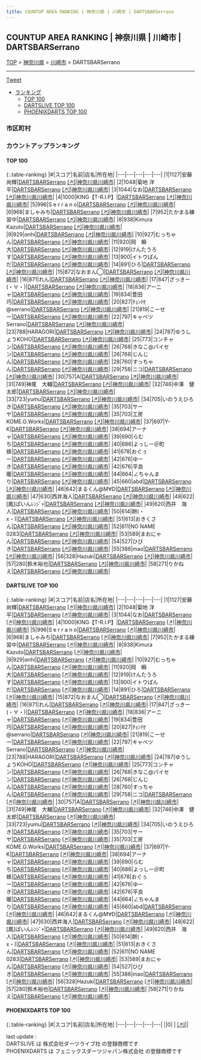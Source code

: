 ```yaml
---
title: COUNTUP AREA RANKING | 神奈川県 | 川崎市 | DARTSBARSerrano
---
```

## COUNTUP AREA RANKING | 神奈川県 | 川崎市 | DARTSBARSerrano

[TOP](/darts/rank/) > [神奈川県](/darts/rank/神奈川県/) > [川崎市](/darts/rank/神奈川県/川崎市/) > DARTSBARSerrano

___

<a href="https://twitter.com/share?ref_src=twsrc%5Etfw" data-text="COUNTUP AREA RANKING | 神奈川県川崎市DARTSBARSerrano" class="twitter-share-button" data-hashtags="DARTSLIVE,PHOENIXDARTS,darts,ダーツ" data-show-count="false">Tweet</a>

* [ランキング](#カウントアップランキング)
    * [TOP 100](#top-100)
    * [DARTSLIVE TOP 100](#dartslive-top-100)
    * [PHOENIXDARTS TOP 100](#phoenixdarts-top-100)

### 市区町村

<ul>

</ul>

### カウントアップランキング

#### TOP 100



{:.table-ranking}
|#|スコア|名前|店名|所在地|
|---|---|---|---|---|
|1|1127|<span class="rank-name-dl">安藤　尚輝</span>|<a href="/darts/rank/shops/cf6f1d3ca8e7cdc225d56fb0e5c39bac.html">DARTSBARSerrano</a> <a href="https://search.dartslive.com/jp/shop/cf6f1d3ca8e7cdc225d56fb0e5c39bac">[↗]</a>|<a href="/darts/rank/神奈川県/川崎市">神奈川県川崎市</a>|
|2|1048|<span class="rank-name-dl">菊地 洋平</span>|<a href="/darts/rank/shops/cf6f1d3ca8e7cdc225d56fb0e5c39bac.html">DARTSBARSerrano</a> <a href="https://search.dartslive.com/jp/shop/cf6f1d3ca8e7cdc225d56fb0e5c39bac">[↗]</a>|<a href="/darts/rank/神奈川県/川崎市">神奈川県川崎市</a>|
|3|1044|<span class="rank-name-dl">なお</span>|<a href="/darts/rank/shops/cf6f1d3ca8e7cdc225d56fb0e5c39bac.html">DARTSBARSerrano</a> <a href="https://search.dartslive.com/jp/shop/cf6f1d3ca8e7cdc225d56fb0e5c39bac">[↗]</a>|<a href="/darts/rank/神奈川県/川崎市">神奈川県川崎市</a>|
|4|1000|<span class="rank-name-dl">KING【T-R.I.P】</span>|<a href="/darts/rank/shops/cf6f1d3ca8e7cdc225d56fb0e5c39bac.html">DARTSBARSerrano</a> <a href="https://search.dartslive.com/jp/shop/cf6f1d3ca8e7cdc225d56fb0e5c39bac">[↗]</a>|<a href="/darts/rank/神奈川県/川崎市">神奈川県川崎市</a>|
|5|996|<span class="rank-name-dl">S e r r a n o</span>|<a href="/darts/rank/shops/cf6f1d3ca8e7cdc225d56fb0e5c39bac.html">DARTSBARSerrano</a> <a href="https://search.dartslive.com/jp/shop/cf6f1d3ca8e7cdc225d56fb0e5c39bac">[↗]</a>|<a href="/darts/rank/神奈川県/川崎市">神奈川県川崎市</a>|
|6|968|<span class="rank-name-dl">ましゃみち</span>|<a href="/darts/rank/shops/cf6f1d3ca8e7cdc225d56fb0e5c39bac.html">DARTSBARSerrano</a> <a href="https://search.dartslive.com/jp/shop/cf6f1d3ca8e7cdc225d56fb0e5c39bac">[↗]</a>|<a href="/darts/rank/神奈川県/川崎市">神奈川県川崎市</a>|
|7|952|<span class="rank-name-dl">たかまる練習中</span>|<a href="/darts/rank/shops/cf6f1d3ca8e7cdc225d56fb0e5c39bac.html">DARTSBARSerrano</a> <a href="https://search.dartslive.com/jp/shop/cf6f1d3ca8e7cdc225d56fb0e5c39bac">[↗]</a>|<a href="/darts/rank/神奈川県/川崎市">神奈川県川崎市</a>|
|8|938|<span class="rank-name-dl">Kimura Kazuto</span>|<a href="/darts/rank/shops/cf6f1d3ca8e7cdc225d56fb0e5c39bac.html">DARTSBARSerrano</a> <a href="https://search.dartslive.com/jp/shop/cf6f1d3ca8e7cdc225d56fb0e5c39bac">[↗]</a>|<a href="/darts/rank/神奈川県/川崎市">神奈川県川崎市</a>|
|9|929|<span class="rank-name-dl">$an$hi</span>|<a href="/darts/rank/shops/cf6f1d3ca8e7cdc225d56fb0e5c39bac.html">DARTSBARSerrano</a> <a href="https://search.dartslive.com/jp/shop/cf6f1d3ca8e7cdc225d56fb0e5c39bac">[↗]</a>|<a href="/darts/rank/神奈川県/川崎市">神奈川県川崎市</a>|
|10|927|<span class="rank-name-dl">むっちゃん</span>|<a href="/darts/rank/shops/cf6f1d3ca8e7cdc225d56fb0e5c39bac.html">DARTSBARSerrano</a> <a href="https://search.dartslive.com/jp/shop/cf6f1d3ca8e7cdc225d56fb0e5c39bac">[↗]</a>|<a href="/darts/rank/神奈川県/川崎市">神奈川県川崎市</a>|
|11|920|<span class="rank-name-dl">岡　瞬大</span>|<a href="/darts/rank/shops/cf6f1d3ca8e7cdc225d56fb0e5c39bac.html">DARTSBARSerrano</a> <a href="https://search.dartslive.com/jp/shop/cf6f1d3ca8e7cdc225d56fb0e5c39bac">[↗]</a>|<a href="/darts/rank/神奈川県/川崎市">神奈川県川崎市</a>|
|12|919|<span class="rank-name-dl">けんたうろす</span>|<a href="/darts/rank/shops/cf6f1d3ca8e7cdc225d56fb0e5c39bac.html">DARTSBARSerrano</a> <a href="https://search.dartslive.com/jp/shop/cf6f1d3ca8e7cdc225d56fb0e5c39bac">[↗]</a>|<a href="/darts/rank/神奈川県/川崎市">神奈川県川崎市</a>|
|13|900|<span class="rank-name-dl">イトウぱんだ</span>|<a href="/darts/rank/shops/cf6f1d3ca8e7cdc225d56fb0e5c39bac.html">DARTSBARSerrano</a> <a href="https://search.dartslive.com/jp/shop/cf6f1d3ca8e7cdc225d56fb0e5c39bac">[↗]</a>|<a href="/darts/rank/神奈川県/川崎市">神奈川県川崎市</a>|
|14|891|<span class="rank-name-dl">ひろ</span>|<a href="/darts/rank/shops/cf6f1d3ca8e7cdc225d56fb0e5c39bac.html">DARTSBARSerrano</a> <a href="https://search.dartslive.com/jp/shop/cf6f1d3ca8e7cdc225d56fb0e5c39bac">[↗]</a>|<a href="/darts/rank/神奈川県/川崎市">神奈川県川崎市</a>|
|15|872|<span class="rank-name-dl">なおまん◯</span>|<a href="/darts/rank/shops/cf6f1d3ca8e7cdc225d56fb0e5c39bac.html">DARTSBARSerrano</a> <a href="https://search.dartslive.com/jp/shop/cf6f1d3ca8e7cdc225d56fb0e5c39bac">[↗]</a>|<a href="/darts/rank/神奈川県/川崎市">神奈川県川崎市</a>|
|16|871|<span class="rank-name-dl">れん</span>|<a href="/darts/rank/shops/cf6f1d3ca8e7cdc225d56fb0e5c39bac.html">DARTSBARSerrano</a> <a href="https://search.dartslive.com/jp/shop/cf6f1d3ca8e7cdc225d56fb0e5c39bac">[↗]</a>|<a href="/darts/rank/神奈川県/川崎市">神奈川県川崎市</a>|
|17|847|<span class="rank-name-dl">ざっきー(・∀・)</span>|<a href="/darts/rank/shops/cf6f1d3ca8e7cdc225d56fb0e5c39bac.html">DARTSBARSerrano</a> <a href="https://search.dartslive.com/jp/shop/cf6f1d3ca8e7cdc225d56fb0e5c39bac">[↗]</a>|<a href="/darts/rank/神奈川県/川崎市">神奈川県川崎市</a>|
|18|836|<span class="rank-name-dl">アーニャ</span>|<a href="/darts/rank/shops/cf6f1d3ca8e7cdc225d56fb0e5c39bac.html">DARTSBARSerrano</a> <a href="https://search.dartslive.com/jp/shop/cf6f1d3ca8e7cdc225d56fb0e5c39bac">[↗]</a>|<a href="/darts/rank/神奈川県/川崎市">神奈川県川崎市</a>|
|19|834|<span class="rank-name-dl">豊田巧</span>|<a href="/darts/rank/shops/cf6f1d3ca8e7cdc225d56fb0e5c39bac.html">DARTSBARSerrano</a> <a href="https://search.dartslive.com/jp/shop/cf6f1d3ca8e7cdc225d56fb0e5c39bac">[↗]</a>|<a href="/darts/rank/神奈川県/川崎市">神奈川県川崎市</a>|
|20|827|<span class="rank-name-dl">ﾁｮﾝﾃｾ@serrano</span>|<a href="/darts/rank/shops/cf6f1d3ca8e7cdc225d56fb0e5c39bac.html">DARTSBARSerrano</a> <a href="https://search.dartslive.com/jp/shop/cf6f1d3ca8e7cdc225d56fb0e5c39bac">[↗]</a>|<a href="/darts/rank/神奈川県/川崎市">神奈川県川崎市</a>|
|21|819|<span class="rank-name-dl">こーせー</span>|<a href="/darts/rank/shops/cf6f1d3ca8e7cdc225d56fb0e5c39bac.html">DARTSBARSerrano</a> <a href="https://search.dartslive.com/jp/shop/cf6f1d3ca8e7cdc225d56fb0e5c39bac">[↗]</a>|<a href="/darts/rank/神奈川県/川崎市">神奈川県川崎市</a>|
|22|797|<span class="rank-name-dl">キャベツSerrano</span>|<a href="/darts/rank/shops/cf6f1d3ca8e7cdc225d56fb0e5c39bac.html">DARTSBARSerrano</a> <a href="https://search.dartslive.com/jp/shop/cf6f1d3ca8e7cdc225d56fb0e5c39bac">[↗]</a>|<a href="/darts/rank/神奈川県/川崎市">神奈川県川崎市</a>|
|23|788|<span class="rank-name-dl">HARAGORI</span>|<a href="/darts/rank/shops/cf6f1d3ca8e7cdc225d56fb0e5c39bac.html">DARTSBARSerrano</a> <a href="https://search.dartslive.com/jp/shop/cf6f1d3ca8e7cdc225d56fb0e5c39bac">[↗]</a>|<a href="/darts/rank/神奈川県/川崎市">神奈川県川崎市</a>|
|24|787|<span class="rank-name-dl">ゆうしょうKOHO</span>|<a href="/darts/rank/shops/cf6f1d3ca8e7cdc225d56fb0e5c39bac.html">DARTSBARSerrano</a> <a href="https://search.dartslive.com/jp/shop/cf6f1d3ca8e7cdc225d56fb0e5c39bac">[↗]</a>|<a href="/darts/rank/神奈川県/川崎市">神奈川県川崎市</a>|
|25|773|<span class="rank-name-dl">コンチャン</span>|<a href="/darts/rank/shops/cf6f1d3ca8e7cdc225d56fb0e5c39bac.html">DARTSBARSerrano</a> <a href="https://search.dartslive.com/jp/shop/cf6f1d3ca8e7cdc225d56fb0e5c39bac">[↗]</a>|<a href="/darts/rank/神奈川県/川崎市">神奈川県川崎市</a>|
|26|768|<span class="rank-name-dl">きなこ@パイセン</span>|<a href="/darts/rank/shops/cf6f1d3ca8e7cdc225d56fb0e5c39bac.html">DARTSBARSerrano</a> <a href="https://search.dartslive.com/jp/shop/cf6f1d3ca8e7cdc225d56fb0e5c39bac">[↗]</a>|<a href="/darts/rank/神奈川県/川崎市">神奈川県川崎市</a>|
|26|768|<span class="rank-name-dl">じんじん</span>|<a href="/darts/rank/shops/cf6f1d3ca8e7cdc225d56fb0e5c39bac.html">DARTSBARSerrano</a> <a href="https://search.dartslive.com/jp/shop/cf6f1d3ca8e7cdc225d56fb0e5c39bac">[↗]</a>|<a href="/darts/rank/神奈川県/川崎市">神奈川県川崎市</a>|
|28|760|<span class="rank-name-dl">すっちゃん</span>|<a href="/darts/rank/shops/cf6f1d3ca8e7cdc225d56fb0e5c39bac.html">DARTSBARSerrano</a> <a href="https://search.dartslive.com/jp/shop/cf6f1d3ca8e7cdc225d56fb0e5c39bac">[↗]</a>|<a href="/darts/rank/神奈川県/川崎市">神奈川県川崎市</a>|
|29|758|<span class="rank-name-dl">ニコ</span>|<a href="/darts/rank/shops/cf6f1d3ca8e7cdc225d56fb0e5c39bac.html">DARTSBARSerrano</a> <a href="https://search.dartslive.com/jp/shop/cf6f1d3ca8e7cdc225d56fb0e5c39bac">[↗]</a>|<a href="/darts/rank/神奈川県/川崎市">神奈川県川崎市</a>|
|30|757|<span class="rank-name-dl">A</span>|<a href="/darts/rank/shops/cf6f1d3ca8e7cdc225d56fb0e5c39bac.html">DARTSBARSerrano</a> <a href="https://search.dartslive.com/jp/shop/cf6f1d3ca8e7cdc225d56fb0e5c39bac">[↗]</a>|<a href="/darts/rank/神奈川県/川崎市">神奈川県川崎市</a>|
|31|749|<span class="rank-name-dl">神尾　大輔</span>|<a href="/darts/rank/shops/cf6f1d3ca8e7cdc225d56fb0e5c39bac.html">DARTSBARSerrano</a> <a href="https://search.dartslive.com/jp/shop/cf6f1d3ca8e7cdc225d56fb0e5c39bac">[↗]</a>|<a href="/darts/rank/神奈川県/川崎市">神奈川県川崎市</a>|
|32|746|<span class="rank-name-dl">中澤　健太郎</span>|<a href="/darts/rank/shops/cf6f1d3ca8e7cdc225d56fb0e5c39bac.html">DARTSBARSerrano</a> <a href="https://search.dartslive.com/jp/shop/cf6f1d3ca8e7cdc225d56fb0e5c39bac">[↗]</a>|<a href="/darts/rank/神奈川県/川崎市">神奈川県川崎市</a>|
|33|723|<span class="rank-name-dl">yumu</span>|<a href="/darts/rank/shops/cf6f1d3ca8e7cdc225d56fb0e5c39bac.html">DARTSBARSerrano</a> <a href="https://search.dartslive.com/jp/shop/cf6f1d3ca8e7cdc225d56fb0e5c39bac">[↗]</a>|<a href="/darts/rank/神奈川県/川崎市">神奈川県川崎市</a>|
|34|705|<span class="rank-name-dl">いのうえひろき</span>|<a href="/darts/rank/shops/cf6f1d3ca8e7cdc225d56fb0e5c39bac.html">DARTSBARSerrano</a> <a href="https://search.dartslive.com/jp/shop/cf6f1d3ca8e7cdc225d56fb0e5c39bac">[↗]</a>|<a href="/darts/rank/神奈川県/川崎市">神奈川県川崎市</a>|
|35|703|<span class="rank-name-dl">サーヤ</span>|<a href="/darts/rank/shops/cf6f1d3ca8e7cdc225d56fb0e5c39bac.html">DARTSBARSerrano</a> <a href="https://search.dartslive.com/jp/shop/cf6f1d3ca8e7cdc225d56fb0e5c39bac">[↗]</a>|<a href="/darts/rank/神奈川県/川崎市">神奈川県川崎市</a>|
|35|703|<span class="rank-name-dl">工房KOME.G.Works</span>|<a href="/darts/rank/shops/cf6f1d3ca8e7cdc225d56fb0e5c39bac.html">DARTSBARSerrano</a> <a href="https://search.dartslive.com/jp/shop/cf6f1d3ca8e7cdc225d56fb0e5c39bac">[↗]</a>|<a href="/darts/rank/神奈川県/川崎市">神奈川県川崎市</a>|
|37|697|<span class="rank-name-dl">Y-K</span>|<a href="/darts/rank/shops/cf6f1d3ca8e7cdc225d56fb0e5c39bac.html">DARTSBARSerrano</a> <a href="https://search.dartslive.com/jp/shop/cf6f1d3ca8e7cdc225d56fb0e5c39bac">[↗]</a>|<a href="/darts/rank/神奈川県/川崎市">神奈川県川崎市</a>|
|38|694|<span class="rank-name-dl">アーナャ</span>|<a href="/darts/rank/shops/cf6f1d3ca8e7cdc225d56fb0e5c39bac.html">DARTSBARSerrano</a> <a href="https://search.dartslive.com/jp/shop/cf6f1d3ca8e7cdc225d56fb0e5c39bac">[↗]</a>|<a href="/darts/rank/神奈川県/川崎市">神奈川県川崎市</a>|
|39|690|<span class="rank-name-dl">らむち</span>|<a href="/darts/rank/shops/cf6f1d3ca8e7cdc225d56fb0e5c39bac.html">DARTSBARSerrano</a> <a href="https://search.dartslive.com/jp/shop/cf6f1d3ca8e7cdc225d56fb0e5c39bac">[↗]</a>|<a href="/darts/rank/神奈川県/川崎市">神奈川県川崎市</a>|
|40|686|<span class="rank-name-dl">よっしー＠町蜂</span>|<a href="/darts/rank/shops/cf6f1d3ca8e7cdc225d56fb0e5c39bac.html">DARTSBARSerrano</a> <a href="https://search.dartslive.com/jp/shop/cf6f1d3ca8e7cdc225d56fb0e5c39bac">[↗]</a>|<a href="/darts/rank/神奈川県/川崎市">神奈川県川崎市</a>|
|41|678|<span class="rank-name-dl">おぐぅー</span>|<a href="/darts/rank/shops/cf6f1d3ca8e7cdc225d56fb0e5c39bac.html">DARTSBARSerrano</a> <a href="https://search.dartslive.com/jp/shop/cf6f1d3ca8e7cdc225d56fb0e5c39bac">[↗]</a>|<a href="/darts/rank/神奈川県/川崎市">神奈川県川崎市</a>|
|42|676|<span class="rank-name-dl">ゆーき</span>|<a href="/darts/rank/shops/cf6f1d3ca8e7cdc225d56fb0e5c39bac.html">DARTSBARSerrano</a> <a href="https://search.dartslive.com/jp/shop/cf6f1d3ca8e7cdc225d56fb0e5c39bac">[↗]</a>|<a href="/darts/rank/神奈川県/川崎市">神奈川県川崎市</a>|
|42|676|<span class="rank-name-dl">平良　暖</span>|<a href="/darts/rank/shops/cf6f1d3ca8e7cdc225d56fb0e5c39bac.html">DARTSBARSerrano</a> <a href="https://search.dartslive.com/jp/shop/cf6f1d3ca8e7cdc225d56fb0e5c39bac">[↗]</a>|<a href="/darts/rank/神奈川県/川崎市">神奈川県川崎市</a>|
|44|664|<span class="rank-name-dl">∠ちゃんまり</span>|<a href="/darts/rank/shops/cf6f1d3ca8e7cdc225d56fb0e5c39bac.html">DARTSBARSerrano</a> <a href="https://search.dartslive.com/jp/shop/cf6f1d3ca8e7cdc225d56fb0e5c39bac">[↗]</a>|<a href="/darts/rank/神奈川県/川崎市">神奈川県川崎市</a>|
|45|660|<span class="rank-name-dl">abd</span>|<a href="/darts/rank/shops/cf6f1d3ca8e7cdc225d56fb0e5c39bac.html">DARTSBARSerrano</a> <a href="https://search.dartslive.com/jp/shop/cf6f1d3ca8e7cdc225d56fb0e5c39bac">[↗]</a>|<a href="/darts/rank/神奈川県/川崎市">神奈川県川崎市</a>|
|46|642|<span class="rank-name-dl">まるくん@M∀D</span>|<a href="/darts/rank/shops/cf6f1d3ca8e7cdc225d56fb0e5c39bac.html">DARTSBARSerrano</a> <a href="https://search.dartslive.com/jp/shop/cf6f1d3ca8e7cdc225d56fb0e5c39bac">[↗]</a>|<a href="/darts/rank/神奈川県/川崎市">神奈川県川崎市</a>|
|47|630|<span class="rank-name-dl">西井海人</span>|<a href="/darts/rank/shops/cf6f1d3ca8e7cdc225d56fb0e5c39bac.html">DARTSBARSerrano</a> <a href="https://search.dartslive.com/jp/shop/cf6f1d3ca8e7cdc225d56fb0e5c39bac">[↗]</a>|<a href="/darts/rank/神奈川県/川崎市">神奈川県川崎市</a>|
|48|622|<span class="rank-name-dl">[鳳]ぱいんﾚﾝｼﾞｬ</span>|<a href="/darts/rank/shops/cf6f1d3ca8e7cdc225d56fb0e5c39bac.html">DARTSBARSerrano</a> <a href="https://search.dartslive.com/jp/shop/cf6f1d3ca8e7cdc225d56fb0e5c39bac">[↗]</a>|<a href="/darts/rank/神奈川県/川崎市">神奈川県川崎市</a>|
|49|620|<span class="rank-name-dl">西井　海人</span>|<a href="/darts/rank/shops/cf6f1d3ca8e7cdc225d56fb0e5c39bac.html">DARTSBARSerrano</a> <a href="https://search.dartslive.com/jp/shop/cf6f1d3ca8e7cdc225d56fb0e5c39bac">[↗]</a>|<a href="/darts/rank/神奈川県/川崎市">神奈川県川崎市</a>|
|50|614|<span class="rank-name-dl">餅(・x・)</span>|<a href="/darts/rank/shops/cf6f1d3ca8e7cdc225d56fb0e5c39bac.html">DARTSBARSerrano</a> <a href="https://search.dartslive.com/jp/shop/cf6f1d3ca8e7cdc225d56fb0e5c39bac">[↗]</a>|<a href="/darts/rank/神奈川県/川崎市">神奈川県川崎市</a>|
|51|613|<span class="rank-name-dl">おきくさん</span>|<a href="/darts/rank/shops/cf6f1d3ca8e7cdc225d56fb0e5c39bac.html">DARTSBARSerrano</a> <a href="https://search.dartslive.com/jp/shop/cf6f1d3ca8e7cdc225d56fb0e5c39bac">[↗]</a>|<a href="/darts/rank/神奈川県/川崎市">神奈川県川崎市</a>|
|52|611|<span class="rank-name-dl">NO NAME 0283</span>|<a href="/darts/rank/shops/cf6f1d3ca8e7cdc225d56fb0e5c39bac.html">DARTSBARSerrano</a> <a href="https://search.dartslive.com/jp/shop/cf6f1d3ca8e7cdc225d56fb0e5c39bac">[↗]</a>|<a href="/darts/rank/神奈川県/川崎市">神奈川県川崎市</a>|
|53|589|<span class="rank-name-dl">まおにゃん</span>|<a href="/darts/rank/shops/cf6f1d3ca8e7cdc225d56fb0e5c39bac.html">DARTSBARSerrano</a> <a href="https://search.dartslive.com/jp/shop/cf6f1d3ca8e7cdc225d56fb0e5c39bac">[↗]</a>|<a href="/darts/rank/神奈川県/川崎市">神奈川県川崎市</a>|
|54|527|<span class="rank-name-dl">ひびき</span>|<a href="/darts/rank/shops/cf6f1d3ca8e7cdc225d56fb0e5c39bac.html">DARTSBARSerrano</a> <a href="https://search.dartslive.com/jp/shop/cf6f1d3ca8e7cdc225d56fb0e5c39bac">[↗]</a>|<a href="/darts/rank/神奈川県/川崎市">神奈川県川崎市</a>|
|55|386|<span class="rank-name-dl">mao</span>|<a href="/darts/rank/shops/cf6f1d3ca8e7cdc225d56fb0e5c39bac.html">DARTSBARSerrano</a> <a href="https://search.dartslive.com/jp/shop/cf6f1d3ca8e7cdc225d56fb0e5c39bac">[↗]</a>|<a href="/darts/rank/神奈川県/川崎市">神奈川県川崎市</a>|
|56|328|<span class="rank-name-dl">Hazuki</span>|<a href="/darts/rank/shops/cf6f1d3ca8e7cdc225d56fb0e5c39bac.html">DARTSBARSerrano</a> <a href="https://search.dartslive.com/jp/shop/cf6f1d3ca8e7cdc225d56fb0e5c39bac">[↗]</a>|<a href="/darts/rank/神奈川県/川崎市">神奈川県川崎市</a>|
|57|280|<span class="rank-name-dl">鈴木裕也</span>|<a href="/darts/rank/shops/cf6f1d3ca8e7cdc225d56fb0e5c39bac.html">DARTSBARSerrano</a> <a href="https://search.dartslive.com/jp/shop/cf6f1d3ca8e7cdc225d56fb0e5c39bac">[↗]</a>|<a href="/darts/rank/神奈川県/川崎市">神奈川県川崎市</a>|
|58|271|<span class="rank-name-dl">りかねえ</span>|<a href="/darts/rank/shops/cf6f1d3ca8e7cdc225d56fb0e5c39bac.html">DARTSBARSerrano</a> <a href="https://search.dartslive.com/jp/shop/cf6f1d3ca8e7cdc225d56fb0e5c39bac">[↗]</a>|<a href="/darts/rank/神奈川県/川崎市">神奈川県川崎市</a>|


#### DARTSLIVE TOP 100



{:.table-ranking}
|#|スコア|名前|店名|所在地|
|---|---|---|---|---|
|1|1127|<span class="rank-name-dl">安藤　尚輝</span>|<a href="/darts/rank/shops/cf6f1d3ca8e7cdc225d56fb0e5c39bac.html">DARTSBARSerrano</a> <a href="https://search.dartslive.com/jp/shop/cf6f1d3ca8e7cdc225d56fb0e5c39bac">[↗]</a>|<a href="/darts/rank/神奈川県/川崎市">神奈川県川崎市</a>|
|2|1048|<span class="rank-name-dl">菊地 洋平</span>|<a href="/darts/rank/shops/cf6f1d3ca8e7cdc225d56fb0e5c39bac.html">DARTSBARSerrano</a> <a href="https://search.dartslive.com/jp/shop/cf6f1d3ca8e7cdc225d56fb0e5c39bac">[↗]</a>|<a href="/darts/rank/神奈川県/川崎市">神奈川県川崎市</a>|
|3|1044|<span class="rank-name-dl">なお</span>|<a href="/darts/rank/shops/cf6f1d3ca8e7cdc225d56fb0e5c39bac.html">DARTSBARSerrano</a> <a href="https://search.dartslive.com/jp/shop/cf6f1d3ca8e7cdc225d56fb0e5c39bac">[↗]</a>|<a href="/darts/rank/神奈川県/川崎市">神奈川県川崎市</a>|
|4|1000|<span class="rank-name-dl">KING【T-R.I.P】</span>|<a href="/darts/rank/shops/cf6f1d3ca8e7cdc225d56fb0e5c39bac.html">DARTSBARSerrano</a> <a href="https://search.dartslive.com/jp/shop/cf6f1d3ca8e7cdc225d56fb0e5c39bac">[↗]</a>|<a href="/darts/rank/神奈川県/川崎市">神奈川県川崎市</a>|
|5|996|<span class="rank-name-dl">S e r r a n o</span>|<a href="/darts/rank/shops/cf6f1d3ca8e7cdc225d56fb0e5c39bac.html">DARTSBARSerrano</a> <a href="https://search.dartslive.com/jp/shop/cf6f1d3ca8e7cdc225d56fb0e5c39bac">[↗]</a>|<a href="/darts/rank/神奈川県/川崎市">神奈川県川崎市</a>|
|6|968|<span class="rank-name-dl">ましゃみち</span>|<a href="/darts/rank/shops/cf6f1d3ca8e7cdc225d56fb0e5c39bac.html">DARTSBARSerrano</a> <a href="https://search.dartslive.com/jp/shop/cf6f1d3ca8e7cdc225d56fb0e5c39bac">[↗]</a>|<a href="/darts/rank/神奈川県/川崎市">神奈川県川崎市</a>|
|7|952|<span class="rank-name-dl">たかまる練習中</span>|<a href="/darts/rank/shops/cf6f1d3ca8e7cdc225d56fb0e5c39bac.html">DARTSBARSerrano</a> <a href="https://search.dartslive.com/jp/shop/cf6f1d3ca8e7cdc225d56fb0e5c39bac">[↗]</a>|<a href="/darts/rank/神奈川県/川崎市">神奈川県川崎市</a>|
|8|938|<span class="rank-name-dl">Kimura Kazuto</span>|<a href="/darts/rank/shops/cf6f1d3ca8e7cdc225d56fb0e5c39bac.html">DARTSBARSerrano</a> <a href="https://search.dartslive.com/jp/shop/cf6f1d3ca8e7cdc225d56fb0e5c39bac">[↗]</a>|<a href="/darts/rank/神奈川県/川崎市">神奈川県川崎市</a>|
|9|929|<span class="rank-name-dl">$an$hi</span>|<a href="/darts/rank/shops/cf6f1d3ca8e7cdc225d56fb0e5c39bac.html">DARTSBARSerrano</a> <a href="https://search.dartslive.com/jp/shop/cf6f1d3ca8e7cdc225d56fb0e5c39bac">[↗]</a>|<a href="/darts/rank/神奈川県/川崎市">神奈川県川崎市</a>|
|10|927|<span class="rank-name-dl">むっちゃん</span>|<a href="/darts/rank/shops/cf6f1d3ca8e7cdc225d56fb0e5c39bac.html">DARTSBARSerrano</a> <a href="https://search.dartslive.com/jp/shop/cf6f1d3ca8e7cdc225d56fb0e5c39bac">[↗]</a>|<a href="/darts/rank/神奈川県/川崎市">神奈川県川崎市</a>|
|11|920|<span class="rank-name-dl">岡　瞬大</span>|<a href="/darts/rank/shops/cf6f1d3ca8e7cdc225d56fb0e5c39bac.html">DARTSBARSerrano</a> <a href="https://search.dartslive.com/jp/shop/cf6f1d3ca8e7cdc225d56fb0e5c39bac">[↗]</a>|<a href="/darts/rank/神奈川県/川崎市">神奈川県川崎市</a>|
|12|919|<span class="rank-name-dl">けんたうろす</span>|<a href="/darts/rank/shops/cf6f1d3ca8e7cdc225d56fb0e5c39bac.html">DARTSBARSerrano</a> <a href="https://search.dartslive.com/jp/shop/cf6f1d3ca8e7cdc225d56fb0e5c39bac">[↗]</a>|<a href="/darts/rank/神奈川県/川崎市">神奈川県川崎市</a>|
|13|900|<span class="rank-name-dl">イトウぱんだ</span>|<a href="/darts/rank/shops/cf6f1d3ca8e7cdc225d56fb0e5c39bac.html">DARTSBARSerrano</a> <a href="https://search.dartslive.com/jp/shop/cf6f1d3ca8e7cdc225d56fb0e5c39bac">[↗]</a>|<a href="/darts/rank/神奈川県/川崎市">神奈川県川崎市</a>|
|14|891|<span class="rank-name-dl">ひろ</span>|<a href="/darts/rank/shops/cf6f1d3ca8e7cdc225d56fb0e5c39bac.html">DARTSBARSerrano</a> <a href="https://search.dartslive.com/jp/shop/cf6f1d3ca8e7cdc225d56fb0e5c39bac">[↗]</a>|<a href="/darts/rank/神奈川県/川崎市">神奈川県川崎市</a>|
|15|872|<span class="rank-name-dl">なおまん◯</span>|<a href="/darts/rank/shops/cf6f1d3ca8e7cdc225d56fb0e5c39bac.html">DARTSBARSerrano</a> <a href="https://search.dartslive.com/jp/shop/cf6f1d3ca8e7cdc225d56fb0e5c39bac">[↗]</a>|<a href="/darts/rank/神奈川県/川崎市">神奈川県川崎市</a>|
|16|871|<span class="rank-name-dl">れん</span>|<a href="/darts/rank/shops/cf6f1d3ca8e7cdc225d56fb0e5c39bac.html">DARTSBARSerrano</a> <a href="https://search.dartslive.com/jp/shop/cf6f1d3ca8e7cdc225d56fb0e5c39bac">[↗]</a>|<a href="/darts/rank/神奈川県/川崎市">神奈川県川崎市</a>|
|17|847|<span class="rank-name-dl">ざっきー(・∀・)</span>|<a href="/darts/rank/shops/cf6f1d3ca8e7cdc225d56fb0e5c39bac.html">DARTSBARSerrano</a> <a href="https://search.dartslive.com/jp/shop/cf6f1d3ca8e7cdc225d56fb0e5c39bac">[↗]</a>|<a href="/darts/rank/神奈川県/川崎市">神奈川県川崎市</a>|
|18|836|<span class="rank-name-dl">アーニャ</span>|<a href="/darts/rank/shops/cf6f1d3ca8e7cdc225d56fb0e5c39bac.html">DARTSBARSerrano</a> <a href="https://search.dartslive.com/jp/shop/cf6f1d3ca8e7cdc225d56fb0e5c39bac">[↗]</a>|<a href="/darts/rank/神奈川県/川崎市">神奈川県川崎市</a>|
|19|834|<span class="rank-name-dl">豊田巧</span>|<a href="/darts/rank/shops/cf6f1d3ca8e7cdc225d56fb0e5c39bac.html">DARTSBARSerrano</a> <a href="https://search.dartslive.com/jp/shop/cf6f1d3ca8e7cdc225d56fb0e5c39bac">[↗]</a>|<a href="/darts/rank/神奈川県/川崎市">神奈川県川崎市</a>|
|20|827|<span class="rank-name-dl">ﾁｮﾝﾃｾ@serrano</span>|<a href="/darts/rank/shops/cf6f1d3ca8e7cdc225d56fb0e5c39bac.html">DARTSBARSerrano</a> <a href="https://search.dartslive.com/jp/shop/cf6f1d3ca8e7cdc225d56fb0e5c39bac">[↗]</a>|<a href="/darts/rank/神奈川県/川崎市">神奈川県川崎市</a>|
|21|819|<span class="rank-name-dl">こーせー</span>|<a href="/darts/rank/shops/cf6f1d3ca8e7cdc225d56fb0e5c39bac.html">DARTSBARSerrano</a> <a href="https://search.dartslive.com/jp/shop/cf6f1d3ca8e7cdc225d56fb0e5c39bac">[↗]</a>|<a href="/darts/rank/神奈川県/川崎市">神奈川県川崎市</a>|
|22|797|<span class="rank-name-dl">キャベツSerrano</span>|<a href="/darts/rank/shops/cf6f1d3ca8e7cdc225d56fb0e5c39bac.html">DARTSBARSerrano</a> <a href="https://search.dartslive.com/jp/shop/cf6f1d3ca8e7cdc225d56fb0e5c39bac">[↗]</a>|<a href="/darts/rank/神奈川県/川崎市">神奈川県川崎市</a>|
|23|788|<span class="rank-name-dl">HARAGORI</span>|<a href="/darts/rank/shops/cf6f1d3ca8e7cdc225d56fb0e5c39bac.html">DARTSBARSerrano</a> <a href="https://search.dartslive.com/jp/shop/cf6f1d3ca8e7cdc225d56fb0e5c39bac">[↗]</a>|<a href="/darts/rank/神奈川県/川崎市">神奈川県川崎市</a>|
|24|787|<span class="rank-name-dl">ゆうしょうKOHO</span>|<a href="/darts/rank/shops/cf6f1d3ca8e7cdc225d56fb0e5c39bac.html">DARTSBARSerrano</a> <a href="https://search.dartslive.com/jp/shop/cf6f1d3ca8e7cdc225d56fb0e5c39bac">[↗]</a>|<a href="/darts/rank/神奈川県/川崎市">神奈川県川崎市</a>|
|25|773|<span class="rank-name-dl">コンチャン</span>|<a href="/darts/rank/shops/cf6f1d3ca8e7cdc225d56fb0e5c39bac.html">DARTSBARSerrano</a> <a href="https://search.dartslive.com/jp/shop/cf6f1d3ca8e7cdc225d56fb0e5c39bac">[↗]</a>|<a href="/darts/rank/神奈川県/川崎市">神奈川県川崎市</a>|
|26|768|<span class="rank-name-dl">きなこ@パイセン</span>|<a href="/darts/rank/shops/cf6f1d3ca8e7cdc225d56fb0e5c39bac.html">DARTSBARSerrano</a> <a href="https://search.dartslive.com/jp/shop/cf6f1d3ca8e7cdc225d56fb0e5c39bac">[↗]</a>|<a href="/darts/rank/神奈川県/川崎市">神奈川県川崎市</a>|
|26|768|<span class="rank-name-dl">じんじん</span>|<a href="/darts/rank/shops/cf6f1d3ca8e7cdc225d56fb0e5c39bac.html">DARTSBARSerrano</a> <a href="https://search.dartslive.com/jp/shop/cf6f1d3ca8e7cdc225d56fb0e5c39bac">[↗]</a>|<a href="/darts/rank/神奈川県/川崎市">神奈川県川崎市</a>|
|28|760|<span class="rank-name-dl">すっちゃん</span>|<a href="/darts/rank/shops/cf6f1d3ca8e7cdc225d56fb0e5c39bac.html">DARTSBARSerrano</a> <a href="https://search.dartslive.com/jp/shop/cf6f1d3ca8e7cdc225d56fb0e5c39bac">[↗]</a>|<a href="/darts/rank/神奈川県/川崎市">神奈川県川崎市</a>|
|29|758|<span class="rank-name-dl">ニコ</span>|<a href="/darts/rank/shops/cf6f1d3ca8e7cdc225d56fb0e5c39bac.html">DARTSBARSerrano</a> <a href="https://search.dartslive.com/jp/shop/cf6f1d3ca8e7cdc225d56fb0e5c39bac">[↗]</a>|<a href="/darts/rank/神奈川県/川崎市">神奈川県川崎市</a>|
|30|757|<span class="rank-name-dl">A</span>|<a href="/darts/rank/shops/cf6f1d3ca8e7cdc225d56fb0e5c39bac.html">DARTSBARSerrano</a> <a href="https://search.dartslive.com/jp/shop/cf6f1d3ca8e7cdc225d56fb0e5c39bac">[↗]</a>|<a href="/darts/rank/神奈川県/川崎市">神奈川県川崎市</a>|
|31|749|<span class="rank-name-dl">神尾　大輔</span>|<a href="/darts/rank/shops/cf6f1d3ca8e7cdc225d56fb0e5c39bac.html">DARTSBARSerrano</a> <a href="https://search.dartslive.com/jp/shop/cf6f1d3ca8e7cdc225d56fb0e5c39bac">[↗]</a>|<a href="/darts/rank/神奈川県/川崎市">神奈川県川崎市</a>|
|32|746|<span class="rank-name-dl">中澤　健太郎</span>|<a href="/darts/rank/shops/cf6f1d3ca8e7cdc225d56fb0e5c39bac.html">DARTSBARSerrano</a> <a href="https://search.dartslive.com/jp/shop/cf6f1d3ca8e7cdc225d56fb0e5c39bac">[↗]</a>|<a href="/darts/rank/神奈川県/川崎市">神奈川県川崎市</a>|
|33|723|<span class="rank-name-dl">yumu</span>|<a href="/darts/rank/shops/cf6f1d3ca8e7cdc225d56fb0e5c39bac.html">DARTSBARSerrano</a> <a href="https://search.dartslive.com/jp/shop/cf6f1d3ca8e7cdc225d56fb0e5c39bac">[↗]</a>|<a href="/darts/rank/神奈川県/川崎市">神奈川県川崎市</a>|
|34|705|<span class="rank-name-dl">いのうえひろき</span>|<a href="/darts/rank/shops/cf6f1d3ca8e7cdc225d56fb0e5c39bac.html">DARTSBARSerrano</a> <a href="https://search.dartslive.com/jp/shop/cf6f1d3ca8e7cdc225d56fb0e5c39bac">[↗]</a>|<a href="/darts/rank/神奈川県/川崎市">神奈川県川崎市</a>|
|35|703|<span class="rank-name-dl">サーヤ</span>|<a href="/darts/rank/shops/cf6f1d3ca8e7cdc225d56fb0e5c39bac.html">DARTSBARSerrano</a> <a href="https://search.dartslive.com/jp/shop/cf6f1d3ca8e7cdc225d56fb0e5c39bac">[↗]</a>|<a href="/darts/rank/神奈川県/川崎市">神奈川県川崎市</a>|
|35|703|<span class="rank-name-dl">工房KOME.G.Works</span>|<a href="/darts/rank/shops/cf6f1d3ca8e7cdc225d56fb0e5c39bac.html">DARTSBARSerrano</a> <a href="https://search.dartslive.com/jp/shop/cf6f1d3ca8e7cdc225d56fb0e5c39bac">[↗]</a>|<a href="/darts/rank/神奈川県/川崎市">神奈川県川崎市</a>|
|37|697|<span class="rank-name-dl">Y-K</span>|<a href="/darts/rank/shops/cf6f1d3ca8e7cdc225d56fb0e5c39bac.html">DARTSBARSerrano</a> <a href="https://search.dartslive.com/jp/shop/cf6f1d3ca8e7cdc225d56fb0e5c39bac">[↗]</a>|<a href="/darts/rank/神奈川県/川崎市">神奈川県川崎市</a>|
|38|694|<span class="rank-name-dl">アーナャ</span>|<a href="/darts/rank/shops/cf6f1d3ca8e7cdc225d56fb0e5c39bac.html">DARTSBARSerrano</a> <a href="https://search.dartslive.com/jp/shop/cf6f1d3ca8e7cdc225d56fb0e5c39bac">[↗]</a>|<a href="/darts/rank/神奈川県/川崎市">神奈川県川崎市</a>|
|39|690|<span class="rank-name-dl">らむち</span>|<a href="/darts/rank/shops/cf6f1d3ca8e7cdc225d56fb0e5c39bac.html">DARTSBARSerrano</a> <a href="https://search.dartslive.com/jp/shop/cf6f1d3ca8e7cdc225d56fb0e5c39bac">[↗]</a>|<a href="/darts/rank/神奈川県/川崎市">神奈川県川崎市</a>|
|40|686|<span class="rank-name-dl">よっしー＠町蜂</span>|<a href="/darts/rank/shops/cf6f1d3ca8e7cdc225d56fb0e5c39bac.html">DARTSBARSerrano</a> <a href="https://search.dartslive.com/jp/shop/cf6f1d3ca8e7cdc225d56fb0e5c39bac">[↗]</a>|<a href="/darts/rank/神奈川県/川崎市">神奈川県川崎市</a>|
|41|678|<span class="rank-name-dl">おぐぅー</span>|<a href="/darts/rank/shops/cf6f1d3ca8e7cdc225d56fb0e5c39bac.html">DARTSBARSerrano</a> <a href="https://search.dartslive.com/jp/shop/cf6f1d3ca8e7cdc225d56fb0e5c39bac">[↗]</a>|<a href="/darts/rank/神奈川県/川崎市">神奈川県川崎市</a>|
|42|676|<span class="rank-name-dl">ゆーき</span>|<a href="/darts/rank/shops/cf6f1d3ca8e7cdc225d56fb0e5c39bac.html">DARTSBARSerrano</a> <a href="https://search.dartslive.com/jp/shop/cf6f1d3ca8e7cdc225d56fb0e5c39bac">[↗]</a>|<a href="/darts/rank/神奈川県/川崎市">神奈川県川崎市</a>|
|42|676|<span class="rank-name-dl">平良　暖</span>|<a href="/darts/rank/shops/cf6f1d3ca8e7cdc225d56fb0e5c39bac.html">DARTSBARSerrano</a> <a href="https://search.dartslive.com/jp/shop/cf6f1d3ca8e7cdc225d56fb0e5c39bac">[↗]</a>|<a href="/darts/rank/神奈川県/川崎市">神奈川県川崎市</a>|
|44|664|<span class="rank-name-dl">∠ちゃんまり</span>|<a href="/darts/rank/shops/cf6f1d3ca8e7cdc225d56fb0e5c39bac.html">DARTSBARSerrano</a> <a href="https://search.dartslive.com/jp/shop/cf6f1d3ca8e7cdc225d56fb0e5c39bac">[↗]</a>|<a href="/darts/rank/神奈川県/川崎市">神奈川県川崎市</a>|
|45|660|<span class="rank-name-dl">abd</span>|<a href="/darts/rank/shops/cf6f1d3ca8e7cdc225d56fb0e5c39bac.html">DARTSBARSerrano</a> <a href="https://search.dartslive.com/jp/shop/cf6f1d3ca8e7cdc225d56fb0e5c39bac">[↗]</a>|<a href="/darts/rank/神奈川県/川崎市">神奈川県川崎市</a>|
|46|642|<span class="rank-name-dl">まるくん@M∀D</span>|<a href="/darts/rank/shops/cf6f1d3ca8e7cdc225d56fb0e5c39bac.html">DARTSBARSerrano</a> <a href="https://search.dartslive.com/jp/shop/cf6f1d3ca8e7cdc225d56fb0e5c39bac">[↗]</a>|<a href="/darts/rank/神奈川県/川崎市">神奈川県川崎市</a>|
|47|630|<span class="rank-name-dl">西井海人</span>|<a href="/darts/rank/shops/cf6f1d3ca8e7cdc225d56fb0e5c39bac.html">DARTSBARSerrano</a> <a href="https://search.dartslive.com/jp/shop/cf6f1d3ca8e7cdc225d56fb0e5c39bac">[↗]</a>|<a href="/darts/rank/神奈川県/川崎市">神奈川県川崎市</a>|
|48|622|<span class="rank-name-dl">[鳳]ぱいんﾚﾝｼﾞｬ</span>|<a href="/darts/rank/shops/cf6f1d3ca8e7cdc225d56fb0e5c39bac.html">DARTSBARSerrano</a> <a href="https://search.dartslive.com/jp/shop/cf6f1d3ca8e7cdc225d56fb0e5c39bac">[↗]</a>|<a href="/darts/rank/神奈川県/川崎市">神奈川県川崎市</a>|
|49|620|<span class="rank-name-dl">西井　海人</span>|<a href="/darts/rank/shops/cf6f1d3ca8e7cdc225d56fb0e5c39bac.html">DARTSBARSerrano</a> <a href="https://search.dartslive.com/jp/shop/cf6f1d3ca8e7cdc225d56fb0e5c39bac">[↗]</a>|<a href="/darts/rank/神奈川県/川崎市">神奈川県川崎市</a>|
|50|614|<span class="rank-name-dl">餅(・x・)</span>|<a href="/darts/rank/shops/cf6f1d3ca8e7cdc225d56fb0e5c39bac.html">DARTSBARSerrano</a> <a href="https://search.dartslive.com/jp/shop/cf6f1d3ca8e7cdc225d56fb0e5c39bac">[↗]</a>|<a href="/darts/rank/神奈川県/川崎市">神奈川県川崎市</a>|
|51|613|<span class="rank-name-dl">おきくさん</span>|<a href="/darts/rank/shops/cf6f1d3ca8e7cdc225d56fb0e5c39bac.html">DARTSBARSerrano</a> <a href="https://search.dartslive.com/jp/shop/cf6f1d3ca8e7cdc225d56fb0e5c39bac">[↗]</a>|<a href="/darts/rank/神奈川県/川崎市">神奈川県川崎市</a>|
|52|611|<span class="rank-name-dl">NO NAME 0283</span>|<a href="/darts/rank/shops/cf6f1d3ca8e7cdc225d56fb0e5c39bac.html">DARTSBARSerrano</a> <a href="https://search.dartslive.com/jp/shop/cf6f1d3ca8e7cdc225d56fb0e5c39bac">[↗]</a>|<a href="/darts/rank/神奈川県/川崎市">神奈川県川崎市</a>|
|53|589|<span class="rank-name-dl">まおにゃん</span>|<a href="/darts/rank/shops/cf6f1d3ca8e7cdc225d56fb0e5c39bac.html">DARTSBARSerrano</a> <a href="https://search.dartslive.com/jp/shop/cf6f1d3ca8e7cdc225d56fb0e5c39bac">[↗]</a>|<a href="/darts/rank/神奈川県/川崎市">神奈川県川崎市</a>|
|54|527|<span class="rank-name-dl">ひびき</span>|<a href="/darts/rank/shops/cf6f1d3ca8e7cdc225d56fb0e5c39bac.html">DARTSBARSerrano</a> <a href="https://search.dartslive.com/jp/shop/cf6f1d3ca8e7cdc225d56fb0e5c39bac">[↗]</a>|<a href="/darts/rank/神奈川県/川崎市">神奈川県川崎市</a>|
|55|386|<span class="rank-name-dl">mao</span>|<a href="/darts/rank/shops/cf6f1d3ca8e7cdc225d56fb0e5c39bac.html">DARTSBARSerrano</a> <a href="https://search.dartslive.com/jp/shop/cf6f1d3ca8e7cdc225d56fb0e5c39bac">[↗]</a>|<a href="/darts/rank/神奈川県/川崎市">神奈川県川崎市</a>|
|56|328|<span class="rank-name-dl">Hazuki</span>|<a href="/darts/rank/shops/cf6f1d3ca8e7cdc225d56fb0e5c39bac.html">DARTSBARSerrano</a> <a href="https://search.dartslive.com/jp/shop/cf6f1d3ca8e7cdc225d56fb0e5c39bac">[↗]</a>|<a href="/darts/rank/神奈川県/川崎市">神奈川県川崎市</a>|
|57|280|<span class="rank-name-dl">鈴木裕也</span>|<a href="/darts/rank/shops/cf6f1d3ca8e7cdc225d56fb0e5c39bac.html">DARTSBARSerrano</a> <a href="https://search.dartslive.com/jp/shop/cf6f1d3ca8e7cdc225d56fb0e5c39bac">[↗]</a>|<a href="/darts/rank/神奈川県/川崎市">神奈川県川崎市</a>|
|58|271|<span class="rank-name-dl">りかねえ</span>|<a href="/darts/rank/shops/cf6f1d3ca8e7cdc225d56fb0e5c39bac.html">DARTSBARSerrano</a> <a href="https://search.dartslive.com/jp/shop/cf6f1d3ca8e7cdc225d56fb0e5c39bac">[↗]</a>|<a href="/darts/rank/神奈川県/川崎市">神奈川県川崎市</a>|


#### PHOENIXDARTS TOP 100



{:.table-ranking}
|#|スコア|名前|店名|所在地|
|---|---|---|---|---|
||0|<span class="rank-name-dl"> </span>|<a href="/darts/rank/shops/.html"></a> <a href="">[↗]</a>|<a href="/darts/rank//"></a>|


<div class="footer border-top border-gray-light mt-5 pt-3 text-right text-gray">
    last update : <span style="font-weight: italic" id="foot_last_modified"></span><br />
    DARTSLIVE は 株式会社ダーツライブ社 の登録商標です<br />
    PHOENIXDARTS は フェニックスダーツジャパン株式会社 の登録商標です<br />
</div>

<script src="https://cdnjs.cloudflare.com/ajax/libs/jquery.tablesorter/2.31.3/js/jquery.tablesorter.min.js" integrity="sha512-qzgd5cYSZcosqpzpn7zF2ZId8f/8CHmFKZ8j7mU4OUXTNRd5g+ZHBPsgKEwoqxCtdQvExE5LprwwPAgoicguNg==" crossorigin="anonymous" referrerpolicy="no-referrer"></script>
<link rel="stylesheet" href="https://cdnjs.cloudflare.com/ajax/libs/jquery.tablesorter/2.31.3/css/theme.default.min.css" integrity="sha512-wghhOJkjQX0Lh3NSWvNKeZ0ZpNn+SPVXX1Qyc9OCaogADktxrBiBdKGDoqVUOyhStvMBmJQ8ZdMHiR3wuEq8+w==" crossorigin="anonymous" referrerpolicy="no-referrer" />
<script>
$(function() {
    $(".table-ranking").tablesorter({sortList:[[0, 0]]});
    $("#foot_last_modified").text(formatDate(new Date(document.lastModified), 'yyyy-MM-dd HH:mm:ss'));
});
</script>

<script async src="https://platform.twitter.com/widgets.js" charset="utf-8"></script>